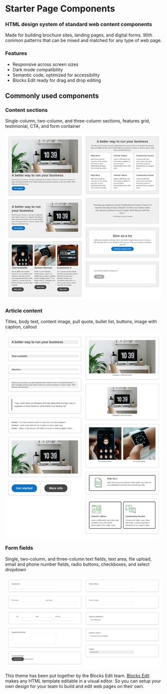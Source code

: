 # Starter Page Components
### HTML design system of standard web content components

Made for building brochure sites, landing pages, and digital forms. With common patterns that can be mixed and matched for any type of web page.

### Features ###
- Responsive across screen sizes
- Dark mode compatibility
- Semantic code, optimized for accessibility
- Blocks Edit ready for drag and drop editing

## Commonly used components ##

### Content sections ###
Single-column, two-column, and three-column sections, features grid, testimonial, CTA, and form container

<img src="starter-pages-components-sections-2.png" />

### Article content ###
Titles, body text, content image, pull quote, bullet list, buttons, image with caption, callout

<img src="starter-pages-components-sections-3.png" />

### Form fields ###
Single, two-column, and three-column text fields, text area, file upload, email and phone number fields, radio buttons, checkboxes, and select dropdown

<img src="starter-pages-components-sections.png" />

This theme has been put together by the Blocks Edit team. [Blocks Edit](https://blocksedit.com) makes any HTML template editable in a visual editor. So you can setup your own design for your team to build and edit web pages on their own.
